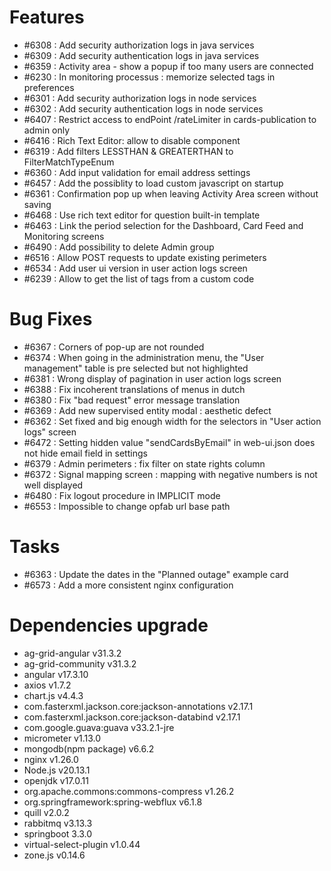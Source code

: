 
# Features

- #6308 : Add security authorization logs in java services
- #6309 : Add security authentication logs in java services
- #6359 : Activity area - show a popup if too many users are connected
- #6230 : In monitoring processus : memorize selected tags in preferences
- #6301 : Add security authorization logs in node services
- #6302 : Add security authentication logs in node services
- #6407 : Restrict access to endPoint /rateLimiter in cards-publication to admin only
- #6416 : Rich Text Editor: allow to disable component
- #6319 : Add filters LESSTHAN & GREATERTHAN to FilterMatchTypeEnum
- #6360 : Add input validation for email address settings
- #6457 : Add the possiblity to load custom javascript on startup
- #6361 : Confirmation pop up when leaving Activity Area screen without saving
- #6468 : Use rich text editor for question built-in template
- #6463 : Link the period selection for the Dashboard, Card Feed and Monitoring screens
- #6490 : Add possibility to delete Admin group
- #6516 : Allow POST requests to update existing perimeters
- #6534 : Add user ui version in user action logs screen
- #6239 : Allow to get the list of tags from a custom code

# Bug Fixes

- #6367 : Corners of pop-up are not rounded
- #6374 : When going in the administration menu, the "User management" table is pre selected but not highlighted
- #6381 : Wrong display of pagination in user action logs screen
- #6388 : Fix incoherent translations of menus in dutch
- #6380 : Fix "bad request" error message translation
- #6369 : Add new supervised entity modal : aesthetic defect
- #6362 : Set fixed and big enough width for the selectors in "User action logs" screen
- #6472 : Setting hidden value "sendCardsByEmail" in web-ui.json does not hide email field in settings
- #6379 : Admin perimeters : fix filter on state rights column
- #6372 : Signal mapping screen : mapping with negative numbers is not well displayed
- #6480 : Fix logout procedure in IMPLICIT mode
- #6553 : Impossible to change opfab url base path

# Tasks

- #6363 : Update the dates in the "Planned outage" example card
- #6573 : Add a more consistent nginx configuration

# Dependencies upgrade

- ag-grid-angular v31.3.2
- ag-grid-community v31.3.2
- angular v17.3.10
- axios v1.7.2
- chart.js v4.4.3
- com.fasterxml.jackson.core:jackson-annotations v2.17.1
- com.fasterxml.jackson.core:jackson-databind v2.17.1
- com.google.guava:guava v33.2.1-jre
- micrometer v1.13.0
- mongodb(npm package) v6.6.2
- nginx v1.26.0
- Node.js v20.13.1
- openjdk v17.0.11
- org.apache.commons:commons-compress v1.26.2
- org.springframework:spring-webflux v6.1.8
- quill v2.0.2
- rabbitmq v3.13.3
- springboot 3.3.0
- virtual-select-plugin v1.0.44
- zone.js v0.14.6

